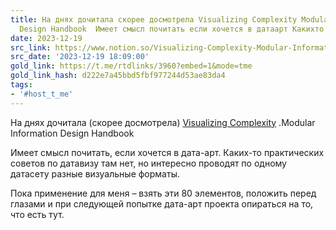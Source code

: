 ```yaml
---
title: На днях дочитала скорее досмотрела Visualizing Complexity Modular Information
  Design Handbook  Имеет смысл почитать если хочется в датаарт Какихто пра
date: 2023-12-19
src_link: https://www.notion.so/Visualizing-Complexity-Modular-Information-Design-Handbook-6e52bec3c55346d7acbf397041a87e84
src_date: '2023-12-19 18:09:00'
gold_link: https://t.me/rtdlinks/3960?embed=1&mode=tme
gold_link_hash: d222e7a45bbd5fbf977244d53ae83da4
tags:
- '#host_t_me'
---
```


На днях дочитала (скорее досмотрела) [Visualizing Complexity](https://www.superdot.studio/visualizing-complexity-modular-information-design-handbook) .Modular Information Design Handbook  
  
Имеет смысл почитать, если хочется в дата-арт. Каких-то практических советов по датавизу там нет, но интересно проводят по одному датасету разные визуальные форматы.   
  
Пока применение для меня – взять эти 80 элементов, положить перед глазами и при следующей попытке дата-арт проекта опираться на то, что есть тут.